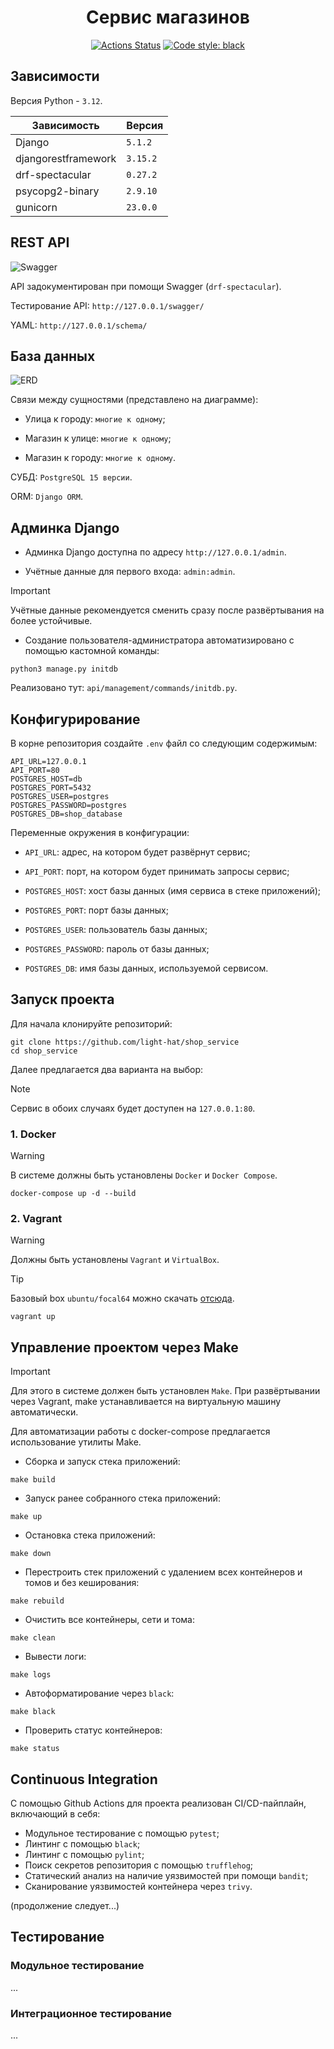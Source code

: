 <h1 align="center">Сервис магазинов</h1>

<p align="center">
<a href="https://github.com/light-hat/shop_service/actions"><img alt="Actions Status" src="https://github.com/light-hat/shop_service/workflows/Test/badge.svg"></a>
<a href="https://github.com/psf/black"><img alt="Code style: black" src="https://img.shields.io/badge/code%20style-black-000000.svg"></a>
</p>

## Зависимости

Версия Python - `3.12`.

| Зависимость         | Версия       |
|---------------------|--------------|
| Django              | `5.1.2`      |
| djangorestframework | `3.15.2`     |
| drf-spectacular     | `0.27.2`     |
| psycopg2-binary     | `2.9.10`     |
| gunicorn            | `23.0.0`     |


## REST API

![Swagger](assets/swagger.png)

API задокументирован при помощи Swagger (`drf-spectacular`).

Тестирование API: `http://127.0.0.1/swagger/`

YAML: `http://127.0.0.1/schema/`

## База данных

![ERD](assets/database.png)

Связи между сущностями (представлено на диаграмме):

- Улица к городу: `многие к одному`;

- Магазин к улице: `многие к одному`;

- Магазин к городу: `многие к одному`.

СУБД: `PostgreSQL 15 версии`.

ORM: `Django ORM`.

## Админка Django

- Админка Django доступна по адресу `http://127.0.0.1/admin`.

- Учётные данные для первого входа: `admin:admin`.

> [!IMPORTANT]
> Учётные данные рекомендуется сменить сразу после развёртывания на более устойчивые.

- Создание пользователя-администратора автоматизировано с помощью кастомной команды:

```shell
python3 manage.py initdb
```

Реализовано тут: `api/management/commands/initdb.py`.

## Конфигурирование

В корне репозитория создайте `.env` файл со следующим содержимым:

```
API_URL=127.0.0.1
API_PORT=80
POSTGRES_HOST=db
POSTGRES_PORT=5432
POSTGRES_USER=postgres
POSTGRES_PASSWORD=postgres
POSTGRES_DB=shop_database
```

Переменные окружения в конфигурации:

- `API_URL`: адрес, на котором будет развёрнут сервис;

- `API_PORT`: порт, на котором будет принимать запросы сервис;

- `POSTGRES_HOST`: хост базы данных (имя сервиса в стеке приложений);

- `POSTGRES_PORT`: порт базы данных;

- `POSTGRES_USER`: пользователь базы данных;

- `POSTGRES_PASSWORD`: пароль от базы данных;

- `POSTGRES_DB`: имя базы данных, используемой сервисом.

## Запуск проекта

Для начала клонируйте репозиторий:

```shell
git clone https://github.com/light-hat/shop_service
cd shop_service
```

Далее предлагается два варианта на выбор:

> [!NOTE]
> Сервис в обоих случаях будет доступен на `127.0.0.1:80`.

### 1. Docker

> [!WARNING]  
> В системе должны быть установлены `Docker` и `Docker Compose`.

```shell
docker-compose up -d --build
```

### 2. Vagrant

> [!WARNING]  
> Должны быть установлены `Vagrant` и `VirtualBox`.

> [!TIP]
> Базовый box `ubuntu/focal64` можно скачать [отсюда](https://portal.cloud.hashicorp.com/vagrant/discover/ubuntu/focal64).

```shell
vagrant up
```

## Управление проектом через Make

> [!IMPORTANT]
> Для этого в системе должен быть установлен `Make`. При развёртывании через Vagrant, make устанавливается на виртуальную машину автоматически.


Для автоматизации работы с docker-compose предлагается использование утилиты Make.

- Сборка и запуск стека приложений:

```shell
make build
```

- Запуск ранее собранного стека приложений:

```shell
make up
```

- Остановка стека приложений:

```shell
make down
```

- Перестроить стек приложений с удалением всех контейнеров и томов и без кеширования:

```shell
make rebuild
```

- Очистить все контейнеры, сети и тома:

```shell
make clean
```

- Вывести логи:

```shell
make logs
```

- Автоформатирование через `black`:

```shell
make black
```

- Проверить статус контейнеров:

```shell
make status
```

## Continuous Integration

С помощью Github Actions для проекта реализован CI/CD-пайплайн, включающий в себя:

- Модульное тестирование с помощью `pytest`;
- Линтинг с помощью `black`;
- Линтинг с помощью `pylint`;
- Поиск секретов репозитория с помощью `trufflehog`;
- Статический анализ на наличие уязвимостей при помощи `bandit`;
- Сканирование уязвимостей контейнера через `trivy`.

(продолжение следует...)

## Тестирование

### Модульное тестирование

...

### Интеграционное тестирование

...
